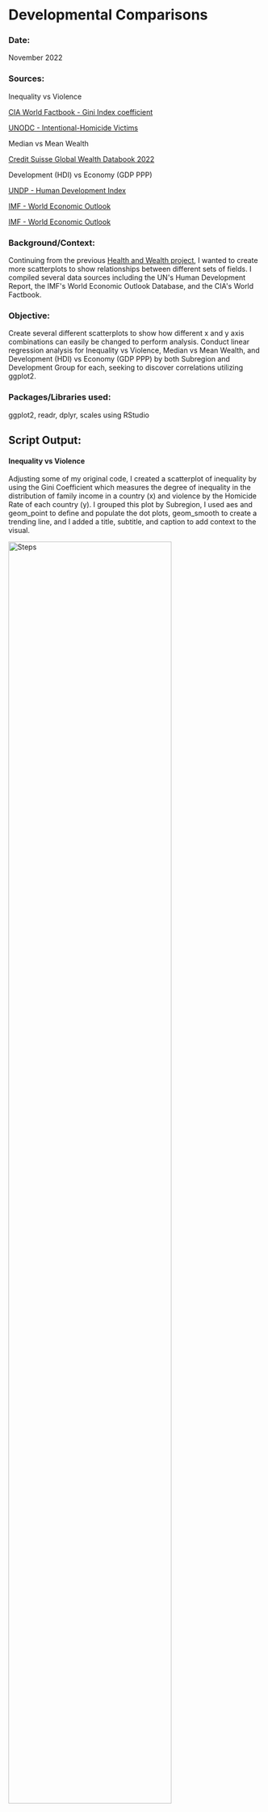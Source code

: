 <h1>Developmental Comparisons</h1>

### Date:
November 2022

### Sources:
Inequality vs Violence

[CIA World Factbook - Gini Index coefficient](https://www.cia.gov/the-world-factbook/field/gini-index-coefficient-distribution-of-family-income/country-comparison)

[UNODC - Intentional-Homicide Victims](https://dataunodc.un.org/dp-intentional-homicide-victims)

Median vs Mean Wealth

[Credit Suisse Global Wealth Databook 2022](https://www.credit-suisse.com/about-us-news/en/articles/news-and-expertise/credit-suisse-global-wealth-report-2022-fast-wealth-growth-in-times-of-uncertainty-202209.html)


Development (HDI) vs Economy (GDP PPP)

[UNDP - Human Development Index](https://hdr.undp.org/data-center/human-development-index#/indicies/HDI)

[IMF - World Economic Outlook](https://www.imf.org/en/Publications/WEO/weo-database/2022/October/weo-report?c=512,914,612,171,614,311,213,911,314,193,122,912,313,419,513,316,913,124,339,638,514,218,963,616,223,516,918,748,618,624,522,622,156,626,628,228,924,233,632,636,634,238,662,960,423,935,128,611,321,243,248,469,253,642,643,939,734,644,819,172,132,646,648,915,134,652,174,328,258,656,654,336,263,268,532,944,176,534,536,429,433,178,436,136,343,158,439,916,664,826,542,967,443,917,544,941,446,666,668,672,946,137,546,674,676,548,556,678,181,867,682,684,273,868,921,948,943,686,688,518,728,836,558,138,196,278,692,694,962,142,449,564,565,283,853,288,293,566,964,182,359,453,968,922,714,862,135,716,456,722,942,718,724,576,936,961,813,726,199,733,184,524,361,362,364,732,366,144,146,463,528,923,738,578,537,742,866,369,744,186,925,869,746,926,466,112,111,298,927,846,299,582,487,474,754,698,&s=PPPPC,&sy=2020&ey=2027&ssm=0&scsm=1&scc=0&ssd=1&ssc=0&sic=0&sort=country&ds=.&br=1)

[IMF - World Economic Outlook](https://www.imf.org/en/Publications/WEO/weo-database/2022/October/weo-report?a=1&c=001,998,&s=NGDPD,PPPGDP,PPPPC,PPPSH,&sy=2020&ey=2027&ssm=0&scsm=1&scc=0&ssd=1&ssc=0&sic=0&sort=country&ds=.&br=1)



### Background/Context:
Continuing from the previous [Health and Wealth project](https://github.com/jameszil/R/tree/main/health_wealth), I wanted to create more scatterplots to show relationships between different sets of fields. I compiled several data sources including the UN's Human Development Report, the IMF's World Economic Outlook Database, and the CIA's World Factbook.

### Objective:
Create several different scatterplots to show how different x and y axis combinations can easily be changed to perform analysis. Conduct linear regression analysis for Inequality vs Violence, Median vs Mean Wealth, and Development (HDI) vs Economy (GDP PPP) by both Subregion and Development Group for each, seeking to discover correlations utilizing ggplot2.

### Packages/Libraries used:
ggplot2, readr, dplyr, scales using RStudio


<h2>Script Output:</h2>

#### Inequality vs Violence

Adjusting some of my original code, I created a scatterplot of inequality by using the Gini Coefficient which measures the degree of inequality in the distribution of family income in a country (x) and violence by the Homicide Rate of each country (y). I grouped this plot by Subregion, I used aes and geom_point to define and populate the dot plots, geom_smooth to create a trending line, and I added a title, subtitle, and caption to add context to the visual.
<br />

<p align="left">
<img src="https://github.com/jameszil/pictures/blob/main/R/Inequality%20vs%20Violence%20R%20ggplot2.PNG?raw=true" height="80%" width="80%" alt="Steps"/>
<br />
<br />
<img src="https://github.com/jameszil/pictures/blob/main/R/homicide%20vs%20gini.png?raw=true" height="70%" width="70%" alt="Steps"/>
<br />
<br />
At first glance, we see that the trending line is slightly diagonal indicating a slight trend, however this would probably not be enough to make the conclusion that these two factors are entirely correlated. We see many countries across all regions with very low homicide rates recgardless of inequality level, and most of the countries with largest homicide rate fall near the middle of the gini coefficient between 35-50. As the coloring of Subregion looked a little too busy, I then created a second plot grouping countries by Development Group.
<br />
<br />
<img src="https://github.com/jameszil/pictures/blob/main/R/Inequality%20vs%20Violence%202022.png?raw=true" height="70%" width="70%" alt="Steps"/>
<br />
<br />
This looks much nicer as we can easily see the different development groups. Interestingly enough, we are able to see that countries with Very High Development and countries with Low Development do not typically have high levels of violence or inequality. The countries with High Development and and Medium Development are most likely to have both higher levels of violence and higher levels of inequality. To be fair, this data is very scattered and there are many outliers, it would be naive to draw any major conclusions from this view. I'd like to point out here that correlation does not mean causation, however, causations are typically correlated. Given we cannot see a direct line just by looking at the dots alone, I think one insight that I can draw from this plot is that while inequality may be a factor, there may be other factors other than inequality that have a higher correlation and potentially a higher impact on driving high homicide rates and vice versa. Plots like these shift how I see things, realizing issues can be more complex than we sometimes try to make them out to be.
  
[This definitely sparked curiosity to seek further understanding.](https://github.com/jameszil/Tableau/blob/main/developmental_comparisons_qc/README.md#gun-ownership) 
In the meantime, let's plot our next dataset!

  
#### Median vs Mean Wealth
<br />
<img src="https://github.com/jameszil/pictures/blob/main/R/Devcomp%20Median%20vs%20Mean%20Wealth%20code.png?raw=true" height="70%" width="70%" alt="Steps"/>
I then created another plot looking at Median vs Mean Wealth per Adult by Country and Development Group. I had to use scale to resize the hundred thousands values enabling it to fit on the scatterplot for each axis and distribute the data evenly for both accuracy and readability.
<br />
<br />
<img src="https://github.com/jameszil/pictures/blob/main/R/median%20vs%20mean%202.png?raw=true" height="70%" width="70%" alt="Steps"/>
Okay great, we can see the Very High Development group is taking up most of the space and each group seem to follow the order in a perfect order. Populating by the Subregion may prove to be a more helpful view.
<br />
<br />
<img src="https://github.com/jameszil/pictures/blob/main/R/median%20vs%20mean.png?raw=true" height="70%" width="70%" alt="Steps"/>
As these are both wealth metrics, I'd expect a much stronger correlation than the previous comparison. There is a much more defined diagonal line in the first half of the the plot, however, it curves at about the mid way point after 200k median and 400k mean. There are only 6 countries that have median wealth over 200k. These countries are Hong Kong, Belgium, New Zealand, Australia, Iceland, and Luxembourg which vary significantly for mean wealth. Apart from these, given that most of the world's countries are in the first half of the data, it is safe to say these two values still have a strong correlation up until a certain point. Maybe someday this general trend will change after many other countries reach a very high amount of wealth.
<br />
<br />
<img src="https://github.com/jameszil/pictures/blob/main/R/Devcomp%20filters.png?raw=true" height="70%" width="70%" alt="Steps"/>
As many countries were stacked together in the lower left quadrant of the original Median vs Mean Wealth plot, I also experimented with filters to see if I could look at only countries under a certain threshold. I wanted to seek to confirm the diagonal trend for most countries.
<br />
<br />
<img src="https://github.com/jameszil/pictures/blob/main/R/median%20vs%20mean%20low%20dev.png?raw=true" height="70%" width="70%" alt="Steps"/>
<br />
By filtering the median wealth down and showing only continental regions, I was able to see a broad view on a much more detailed level. From this I can see an almost direct line just by using the dots representing each country!

#### Development (HDI) vs Economy (GDP PPP)


Lastly, I plotted similar views for Development using the Human Development Index and Economy using the Gross Domestic Product Purchasing Power Parity per Capita. Again I had to adjust the scaling to best fit this graph.
<br />
<br />
<img src="https://github.com/jameszil/pictures/blob/main/R/Devcomp%20HDI%20vs%20GDP.png?raw=true" height="70%" width="70%" alt="Steps"/>
<br />
<br />
<img src="https://github.com/jameszil/pictures/blob/main/R/hdi%20vs%20gdp%202.png?raw=true" height="70%" width="70%" alt="Steps"/>
<br />
As expected, the Development Groups follow each other perfectly according to the Human Development Index.
<br />
<br />
<img src="https://github.com/jameszil/pictures/blob/main/R/hdi%20vs%20gdp.png?raw=true" height="70%" width="70%" alt="Steps"/>
<br />
<br />
This trend shows that bigger economies do have higher levels of development. Some countries are on different levels of development and economy, and there are a few countries with much bigger economies than the rest of the world, but the gray area in the trendline indicates that overall, countries are closely clustered together.
<br />
<br />
Countries wealth and development vary by region but are not distinguishable by region. The late Hans Rosling showed that trying to understand the world by strictly classifying it into geographic regions is not always the most insightful. My personal analysis of UN and IMF data further solidifies his point.

Here we are able to see the world is not split by development according to regions. There are countries of every level of development in virtually every region of the world. This chart where all countries are closely joined together resembles a skittles bag. That is the world. We are a giant bag of skittles, and each bag of skittles are not separated by their individual flavors. That is to say, when we look at the first chart we see a very stark world, one where there are divisive grid lines that detach countries and regions from one another, but this graph disproves that theory. When we look at this graph we see a different picture, one that shows we may live a lot more like another person on the other side of the world than we may realize.

[See how I replicated these plots in Tableau to QC](https://github.com/jameszil/Tableau/blob/main/developmental_comparisons_qc/README.md)




